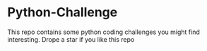 # Python-Challenge
This repo contains some python coding challenges you might find interesting. Drope a star if you like this repo
